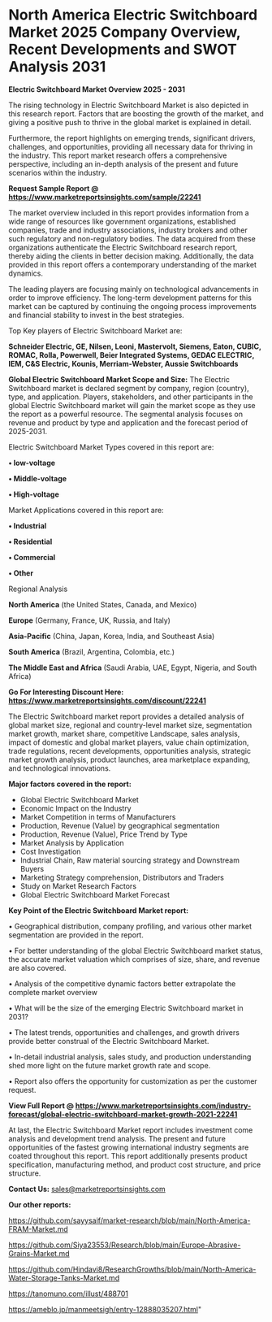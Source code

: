 # North America Electric Switchboard Market 2025 Company Overview, Recent Developments and SWOT Analysis 2031

<Strong> Electric Switchboard Market Overview 2025 - 2031</strong>

The rising technology in Electric Switchboard Market is also depicted in this research report. Factors that are boosting the growth of the market, and giving a positive push to thrive in the global market is explained in detail.

Furthermore, the report highlights on emerging trends, significant drivers, challenges, and opportunities, providing all necessary data for thriving in the industry. This report market research offers a comprehensive perspective, including an in-depth analysis of the present and future scenarios within the industry.

<strong>Request Sample Report @ <a href=https://www.marketreportsinsights.com/sample/22241>https://www.marketreportsinsights.com/sample/22241</a></strong>

The market overview included in this report provides information from a wide range of resources like government organizations, established companies, trade and industry associations, industry brokers and other such regulatory and non-regulatory bodies. The data acquired from these organizations authenticate the Electric Switchboard research report, thereby aiding the clients in better decision making. Additionally, the data provided in this report offers a contemporary understanding of the market dynamics.

The leading players are focusing mainly on technological advancements in order to improve efficiency. The long-term development patterns for this market can be captured by continuing the ongoing process improvements and financial stability to invest in the best strategies.

Top Key players of Electric Switchboard Market are:

<strong>Schneider Electric, GE, Nilsen, Leoni, Mastervolt, Siemens, Eaton, CUBIC, ROMAC, Rolla, Powerwell, Beier Integrated Systems, GEDAC ELECTRIC, IEM, C&S Electric, Kounis, Merriam-Webster, Aussie Switchboards</strong>

<strong><b>Global Electric Switchboard Market Scope and Size:</b></strong>
The Electric Switchboard market is declared segment by company, region (country), type, and application. Players, stakeholders, and other participants in the global Electric Switchboard market will gain the market scope as they use the report as a powerful resource. The segmental analysis focuses on revenue and product by type and application and the forecast period of 2025-2031.

Electric Switchboard Market Types covered in this report are:

<strong>• low-voltage

• Middle-voltage

• High-voltage</strong>

Market Applications covered in this report are:

<strong>• Industrial

• Residential

• Commercial

• Other</strong> 

Regional Analysis

<strong>North America</strong> (the United States, Canada, and Mexico)

<strong>Europe</strong> (Germany, France, UK, Russia, and Italy)

<strong>Asia-Pacific</strong> (China, Japan, Korea, India, and Southeast Asia)

<strong>South America</strong> (Brazil, Argentina, Colombia, etc.)

<strong>The Middle East and Africa</strong> (Saudi Arabia, UAE, Egypt, Nigeria, and South Africa)

<strong>Go For Interesting Discount Here: <a href=https://www.marketreportsinsights.com/discount/22241>https://www.marketreportsinsights.com/discount/22241</a></strong>

The Electric Switchboard market report provides a detailed analysis of global market size, regional and country-level market size, segmentation market growth, market share, competitive Landscape, sales analysis, impact of domestic and global market players, value chain optimization, trade regulations, recent developments, opportunities analysis, strategic market growth analysis, product launches, area marketplace expanding, and technological innovations.

<strong><b>Major factors covered in the report:</b></strong>
<ul>
  <li>Global Electric Switchboard Market </li>
  <li>Economic Impact on the Industry</li>
  <li>Market Competition in terms of Manufacturers</li>
  <li>Production, Revenue (Value) by geographical segmentation</li>
  <li>Production, Revenue (Value), Price Trend by Type</li>
  <li>Market Analysis by Application</li>
  <li>Cost Investigation</li>
  <li>Industrial Chain, Raw material sourcing strategy and Downstream Buyers</li>
  <li>Marketing Strategy comprehension, Distributors and Traders</li>
  <li>Study on Market Research Factors</li>
  <li>Global Electric Switchboard Market Forecast</li>
</ul>

<strong><b>Key Point of the Electric Switchboard Market report:</b></strong>

• Geographical distribution, company profiling, and various other market segmentation are provided in the report.

• For better understanding of the global Electric Switchboard market status, the accurate market valuation which comprises of size, share, and revenue are also covered.

• Analysis of the competitive dynamic factors better extrapolate the complete market overview

• What will be the size of the emerging Electric Switchboard market in 2031?

• The latest trends, opportunities and challenges, and growth drivers provide better construal of the Electric Switchboard Market.

• In-detail industrial analysis, sales study, and production understanding shed more light on the future market growth rate and scope.

• Report also offers the opportunity for customization as per the customer request.

<strong><b>View Full Report @ <a href=https://www.marketreportsinsights.com/industry-forecast/global-electric-switchboard-market-growth-2021-22241>https://www.marketreportsinsights.com/industry-forecast/global-electric-switchboard-market-growth-2021-22241</a></b></strong>


At last, the Electric Switchboard Market report includes investment come analysis and development trend analysis. The present and future opportunities of the fastest growing international industry segments are coated throughout this report. This report additionally presents product specification, manufacturing method, and product cost structure, and price structure.

<strong>Contact Us:</strong>
sales@marketreportsinsights.com

<strong>Our other reports:</strong>

<a href=https://github.com/sayysaif/market-research/blob/main/North-America-FRAM-Market.md>https://github.com/sayysaif/market-research/blob/main/North-America-FRAM-Market.md</a>

<a href=https://github.com/Siya23553/Research/blob/main/Europe-Abrasive-Grains-Market.md>https://github.com/Siya23553/Research/blob/main/Europe-Abrasive-Grains-Market.md</a>

<a href=https://github.com/Hindavi8/ResearchGrowths/blob/main/North-America-Water-Storage-Tanks-Market.md>https://github.com/Hindavi8/ResearchGrowths/blob/main/North-America-Water-Storage-Tanks-Market.md</a>

<a href=https://tanomuno.com/illust/488701>https://tanomuno.com/illust/488701</a>

<a href=https://ameblo.jp/manmeetsigh/entry-12888035207.html>https://ameblo.jp/manmeetsigh/entry-12888035207.html</a>"
